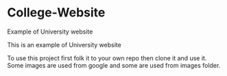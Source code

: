 # College-Website
Example of University website

This is an example of University website

To use this project first folk it to your own repo then clone it and use it.
Some images are used from google and some are used from images folder.

